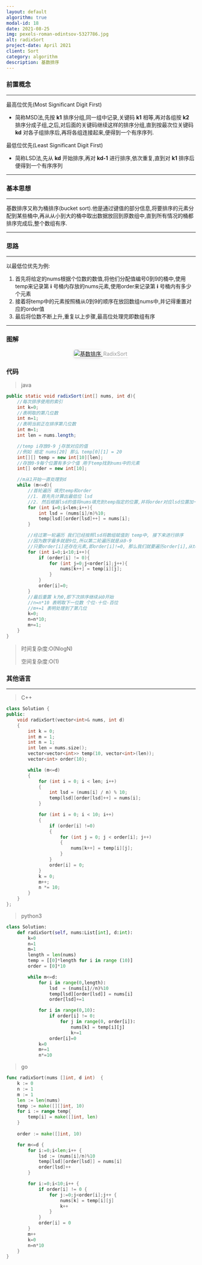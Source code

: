 ```yaml
---
layout: default
algorithm: true
modal-id: 18
date: 2021-08-25
img: pexels-roman-odintsov-5327786.jpg
alt: radixSort
project-date: April 2021
client: Sort
category: algorithm
description: 基数排序
---
```

### 前置概念
- - -

最高位优先(Most Significant Digit First)
- 简称MSD法,先按 __k1__ 排序分组,同一组中记录,关键码 __k1__ 相等,再对各组按 __k2__ 排序分成子组,之后,对后面的关键码继续这样的排序分组,直到按最次位关键码 __kd__ 对各子组排序后,再将各组连接起来,便得到一个有序序列.

最低位优先(Least Significant Digit First)
- 简称LSD法,先从 __kd__ 开始排序,再对 __kd-1__ 进行排序,依次重复,直到对 __k1__ 排序后便得到一个有序序列

- - -

### 基本思想
- - -
基数排序又称为桶排序(bucket sort).他是通过键值的部分信息,将要排序的元素分配到某些桶中,再从从小到大的桶中取出数据放回到原数组中,直到所有情况的桶都排序完成后,整个数组有序.  
- - -


### 思路
- - -
以最低位优先为例:
1. 首先将给定的nums根据个位数的数值,将他们分配值编号0到9的桶中,使用temp来记录第 __i__ 号桶内存放的nums元素,使用order来记录第 __i__ 号桶内有多少个元素
2. 接着将temp中的元素按照桶从0到9的顺序在放回数组nums中,并记得重置对应的order值
3. 最后将位数不断上升,重复以上步骤,最高位处理完即数组有序
- - -

### 图解
<center>
    <a href="https://cdn.jsdelivr.net/gh/BiggerYellow/BiggerYellow.github.io/img/algorithm/radixSort/基数排序.jpg">
    <img style="border-radius: 0.3125em;
    box-shadow: 0 2px 4px 0 rgba(34,36,38,.12),0 2px 10px 0 rgba(34,36,38,.08);" class="img-responsive img-centered" alt="基数排序"
    src="https://cdn.jsdelivr.net/gh/BiggerYellow/BiggerYellow.github.io/img/algorithm/radixSort/基数排序.jpg">
    <div style="color:orange; border-bottom: 1px solid #d9d9d9;
    display: inline-block;
    color: #999;
    padding: 2px;">RadixSort</div>
    </a>
</center>

### 代码
>java

``` java
public static void radixSort(int[] nums, int d){
    //每次排序使用的索引
    int k=0;
    //表明取的第几位数
    int n=1;
    //表明当前正在排序第几位数
    int m=1;
    int len = nums.length;

    //temp i存放0-9 j存放对应的值
    //例如 给定 nums[20] 那么 temp[0][1] = 20
    int[][] temp = new int[10][len];
    //存放0-9每个位置有多少个值 用于temp找到nums中的元素
    int[] order = new int[10];

    //m从1开始一直处理到d
    while (m<=d){
        //首轮遍历 填充temp和order
        //1. 首先先计算出最低位 lsd
        //2. 然后根据lsd的值将nums填充到temp指定的位置,并将order对应lsd位置加一
        for (int i=0;i<len;i++){
            int lsd = (nums[i]/n)%10;
            temp[lsd][order[lsd]++] = nums[i];
        }

        //经过第一轮遍历 我们已经按照lsd将数组赋值到 temp中, 接下来进行排序
        //因为数字最多就是9位,所以第二轮遍历就是从0-9
        //只要order[i]还存在元素,即order[i]!=0, 那么我们就要遍历order[i],从temp中取到对应值即temp[i][j],并赋值到原始数组nums中. 最后要把order[i]置为0即尾数为i的全都处理完毕
        for (int i=0;i<10;i++){
            if (order[i] != 0){
                for (int j=0;j<order[i];j++){
                    nums[k++] = temp[i][j];
                }
            }
            order[i]=0;
        }
        //最后重置 k为0,即下次排序继续从0开始
        //n=n*10 表明取下一位数 个位-十位-百位
        //m+=1 表明处理到了第几位
        k=0;
        n=n*10;
        m+=1;
    }
}
```

> 时间复杂度:O(NlogN)
>
> 空间复杂度:O(1)


### 其他语言
- - -
> C++

``` cpp
class Solution {
public:
	void radixSort(vector<int>& nums, int d)
	{
		int k = 0;
		int m = 1;
		int n = 1;
		int len = nums.size();
		vector<vector<int>> temp(10, vector<int>(len));
		vector<int> order(10);

		while (m<=d)
		{
			for (int i = 0; i < len; i++)
			{
				int lsd = (nums[i] / n) % 10;
				temp[lsd][order[lsd]++] = nums[i];
			}

			for (int i = 0; i < 10; i++)
			{
				if (order[i] !=0)
				{
					for (int j = 0; j < order[i]; j++) 
					{
						nums[k++] = temp[i][j];
					}
				}
				order[i] = 0;
			}
			k = 0;
			m++;
			n *= 10;
		}
	}
};
```
> python3

``` python
class Solution:
    def radixSort(self, nums:List[int], d:int):
        k=0
        n=1
        m=1
        length = len(nums)
        temp = [[0]*length for i in range (10)]
        order = [0]*10

        while m<=d:
            for i in range(0,length):
                lsd  = (nums[i]//n)%10
                temp[lsd][order[lsd]] = nums[i]
                order[lsd]+=1

            for i in range(0,10):
                if order[i] != 0:
                    for j in range(0, order[i]):
                        nums[k] = temp[i][j]
                        k+=1
                order[i]=0
            k=0
            m+=1
            n*=10
```
> go

``` go
func radixSort(nums []int, d int)  {
	k := 0
	n := 1
	m := 1
	len := len(nums)
	temp := make([][]int, 10)
	for i := range temp{
		temp[i] = make([]int, len)
	}
	
	order := make([]int, 10)

	for m<=d {
		for i:=0;i<len;i++ {
			lsd := (nums[i]/n)%10
			temp[lsd][order[lsd]] = nums[i]
			order[lsd]++
		}

		for i:=0;i<10;i++ {
			if order[i] != 0 {
				for j:=0;j<order[i];j++ {
					nums[k] = temp[i][j]
					k++
				}
			}
			order[i] = 0
		}
		m++
		k=0
		n=n*10
	}
}
```